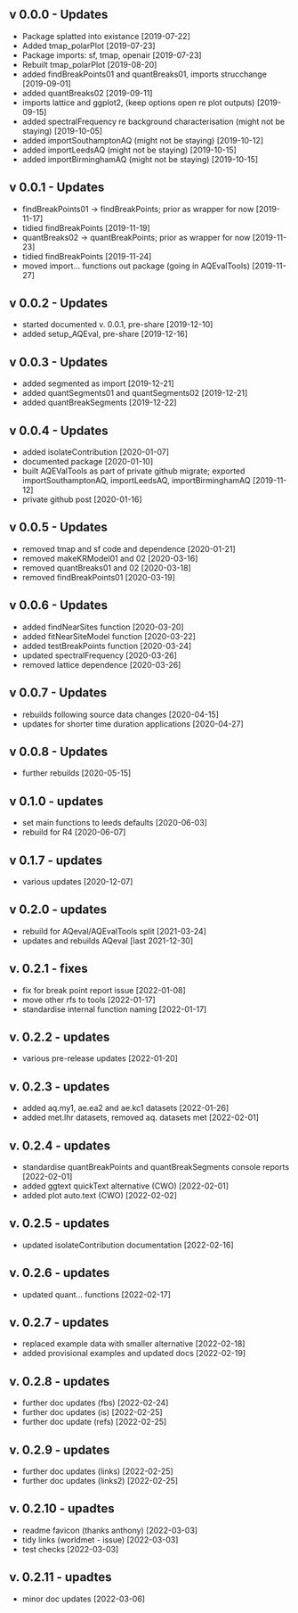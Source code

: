 ## v 0.0.0 - Updates

* Package splatted into existance [2019-07-22] 
* Added tmap_polarPlot [2019-07-23] 
* Package imports: sf, tmap, openair [2019-07-23] 
* Rebuilt tmap_polarPlot [2019-08-20] 
* added findBreakPoints01 and quantBreaks01, imports strucchange [2019-09-01] 
* added quantBreaks02 [2019-09-11] 
* imports lattice and ggplot2, (keep options open re plot outputs) [2019-09-15] 
* added spectralFrequency re background characterisation (might not be staying) [2019-10-05] 
* added importSouthamptonAQ (might not be staying) [2019-10-12] 
* added importLeedsAQ (might not be staying) [2019-10-15]
* added importBirminghamAQ (might not be staying) [2019-10-15]

## v 0.0.1 - Updates

* findBreakPoints01 -> findBreakPoints; prior as wrapper for now [2019-11-17]
* tidied findBreakPoints [2019-11-19] 
* quantBreaks02 -> quantBreakPoints; prior as wrapper for now [2019-11-23]  
* tidied findBreakPoints [2019-11-24] 
* moved import... functions out package (going in AQEvalTools) [2019-11-27]

## v 0.0.2 - Updates 

* started documented v. 0.0.1, pre-share [2019-12-10]  
* added setup_AQEval, pre-share [2019-12-16] 

## v 0.0.3 - Updates 

* added segmented as import [2019-12-21] 
* added quantSegments01 and quantSegments02 [2019-12-21] 
* added quantBreakSegments [2019-12-22]
 
## v 0.0.4 - Updates

* added isolateContribution [2020-01-07] 
* documented package [2020-01-10] 
* built AQEValTools as part of private github migrate; exported importSouthamptonAQ, importLeedsAQ, importBirminghamAQ  [2019-11-12]
* private github post [2020-01-16]

## v 0.0.5 - Updates

* removed tmap and sf code and dependence [2020-01-21] 
* removed makeKRModel01 and 02 [2020-03-16] 
* removed quantBreaks01 and 02 [2020-03-18]
* removed findBreakPoints01 [2020-03-19] 

## v 0.0.6 - Updates 

* added findNearSites function [2020-03-20] 
* added fitNearSiteModel function [2020-03-22] 
* added testBreakPoints function [2020-03-24] 
* updated spectralFrequency [2020-03-26]
* removed lattice dependence [2020-03-26] 

## v 0.0.7 - Updates 

* rebuilds following source data changes [2020-04-15] 
* updates for shorter time duration applications [2020-04-27] 

## v 0.0.8 - Updates 

* further rebuilds [2020-05-15]

## v 0.1.0 - updates 

* set main functions to leeds defaults [2020-06-03] 
* rebuild for R4  [2020-06-07] 

## v 0.1.7 - updates 

* various updates [2020-12-07]

## v 0.2.0 - updates 

* rebuild for AQeval/AQEvalTools split [2021-03-24]
* updates and rebuilds AQeval [last 2021-12-30] 

## v. 0.2.1 - fixes

* fix for break point report issue [2022-01-08]
* move other rfs to tools [2022-01-17]
* standardise internal function naming [2022-01-17]

## v. 0.2.2 - updates

* various pre-release updates [2022-01-20]

## v. 0.2.3 - updates

* added aq.my1, ae.ea2 and ae.kc1 datasets [2022-01-26] 
* added met.lhr datasets, removed aq. datasets met [2022-02-01] 

## v. 0.2.4 - updates 

* standardise quantBreakPoints and quantBreakSegments 
console reports [2022-02-01] 
* added ggtext quickText alternative (CWO) [2022-02-01] 
* added plot auto.text (CWO) [2022-02-02] 

## v. 0.2.5 - updates 

* updated isolateContribution documentation [2022-02-16]  

## v. 0.2.6 - updates 

* updated quant... functions [2022-02-17] 

## v. 0.2.7 - updates

* replaced example data with smaller alternative [2022-02-18] 
* added provisional examples and updated docs [2022-02-19] 

## v. 0.2.8 - updates

* further doc updates (fbs) [2022-02-24]
* further doc updates (is) [2022-02-25]
* further doc update (refs) [2022-02-25]

## v. 0.2.9 - updates 

* further doc updates (links) [2022-02-25]
* further doc updates (links2) [2022-02-25]

## v. 0.2.10 - upadtes

* readme favicon (thanks anthony) [2022-03-03] 
* tidy links (worldmet - issue) [2022-03-03] 
* test checks [2022-03-03] 

## v. 0.2.11 - upadtes

* minor doc updates [2022-03-06]

